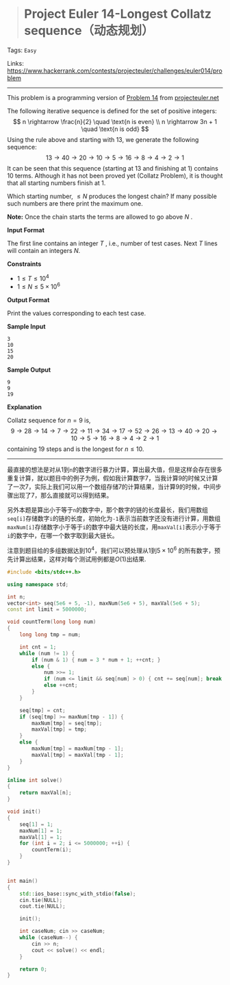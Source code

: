 > # Project Euler 14-Longest Collatz sequence（动态规划）

Tags: `Easy` 

Links: https://www.hackerrank.com/contests/projecteuler/challenges/euler014/problem

------

This problem is a programming version of [Problem 14](https://projecteuler.net/problem=14) from [projecteuler.net](https://projecteuler.net/)

The following iterative sequence is defined for the set of positive integers:
$$
n \rightarrow \frac{n}{2} \quad \text{n is even} \\
n \rightarrow 3n + 1 \quad \text{n is odd}
$$
Using the rule above and starting with 13, we generate the following sequence:
$$
13 \rightarrow 40 \rightarrow 20 \rightarrow 10 \rightarrow 5 \rightarrow 16 \rightarrow 8 \rightarrow 4 \rightarrow 2 \rightarrow 1
$$
It can be seen that this sequence (starting at 13 and finishing at 1) contains 10 terms. Although it has not been proved yet (Collatz Problem), it is thought that all starting numbers finish at 1.

Which starting number, $\leq N$ produces the longest chain? If many possible such numbers are there print the maximum one.

**Note:** Once the chain starts the terms are allowed to go above $N$ .

**Input Format**

The first line contains an integer $T$ , i.e., number of test cases.
Next $T$ lines will contain an integers $N$.

**Constraints**

* $1 \leq T \leq 10^4$
* $1 \leq N \leq 5 \times 10^6$

**Output Format**

Print the values corresponding to each test case.

**Sample Input**

```
3
10 
15
20
```

**Sample Output**

```
9
9
19
```

**Explanation**

Collatz sequence for $n = 9$ is,
$$
9 \rightarrow 28 \rightarrow 14 \rightarrow 7 \rightarrow 22 \rightarrow 11 \rightarrow 34 \rightarrow 17 \rightarrow 52 \rightarrow 26 \rightarrow 13 \rightarrow 40 \rightarrow 20 \rightarrow 10 \rightarrow 5 \rightarrow 16 \rightarrow 8 \rightarrow 4 \rightarrow 2 \rightarrow 1
$$
containing $19$ steps and is the longest for $n \leq 10$.

-----

最直接的想法是对从1到`n`的数字进行暴力计算，算出最大值，但是这样会存在很多重复计算，就以题目中的例子为例，假如我计算数字7，当我计算9的时候又计算了一次7，实际上我们可以用一个数组存储7的计算结果，当计算9的时候，中间步骤出现了7，那么直接就可以得到结果。

另外本题是算出小于等于`n`的数字中，那个数字的链的长度最长，我们用数组`seq[i]`存储数字`i`的链的长度，初始化为`-1`表示当前数字还没有进行计算，用数组`maxNum[i]`存储数字小于等于`i`的数字中最大链的长度，用`maxVal[i]`表示小于等于`i`的数字中，在哪一个数字取到最大链长。

注意到题目给的多组数据达到$10^4$，我们可以预处理从1到$5 \times 10^6$ 的所有数字，预先计算出结果，这样对每个测试用例都是$O(1)$出结果.

```c++
#include <bits/stdc++.h>

using namespace std;

int n;
vector<int> seq(5e6 + 5, -1), maxNum(5e6 + 5), maxVal(5e6 + 5);
const int limit = 5000000;

void countTerm(long long num)
{
    long long tmp = num;

    int cnt = 1;
    while (num != 1) {
        if (num & 1) { num = 3 * num + 1; ++cnt; }
        else {
            num >>= 1;
            if (num <= limit && seq[num] > 0) { cnt += seq[num]; break; }
            else ++cnt;
        }
    }

    seq[tmp] = cnt;
    if (seq[tmp] >= maxNum[tmp - 1]) {
        maxNum[tmp] = seq[tmp];
        maxVal[tmp] = tmp;
    }
    else {
        maxNum[tmp] = maxNum[tmp - 1];
        maxVal[tmp] = maxVal[tmp - 1];
    }
}

inline int solve()
{
    return maxVal[n];
}

void init()
{
    seq[1] = 1;
    maxNum[1] = 1;
    maxVal[1] = 1;
    for (int i = 2; i <= 5000000; ++i) {
        countTerm(i);
    }
}


int main()
{
    std::ios_base::sync_with_stdio(false);
    cin.tie(NULL);
    cout.tie(NULL);

    init();

    int caseNum; cin >> caseNum;
    while (caseNum--) {
        cin >> n;
        cout << solve() << endl;
    }

    return 0;
}
```



